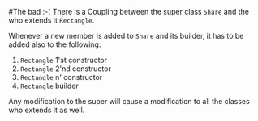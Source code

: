 #The bad :-(
There is a Coupling between the super class `Share` and the who extends it `Rectangle`.  

Whenever a new member is added to `Share` and its builder, it has to be added also to the following:
1. `Rectangle` 1'st constructor
1. `Rectangle` 2'nd constructor
1. `Rectangle` n' constructor
1. `Rectangle` builder

Any modification to the super will cause a modification to all the classes who extends it as well.
